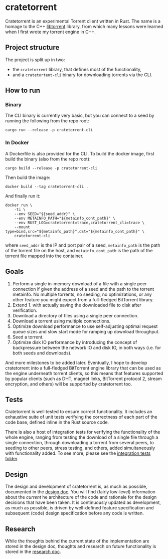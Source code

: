# cratetorrent

Cratetorrent is an experimental Torrent client written in Rust. The name is a
homage to the C++ [libtorrent](https://github.com/arvidn/libtorrent) library,
from which many lessons were learned when I first wrote my torrent engine in
C++.


## Project structure

The project is split up in two:
- the `cratetorrent` library, that defines most of the functionality,
- and a `cratetortent-cli` binary for downloading torrents via the CLI.


## How to run

### Binary

The CLI binary is currently very basic, but you can connect to a seed by
running the following from the repo root:
```
cargo run --release -p cratetorrent-cli
```

### In Docker

A Dockerfile is also provided for the CLI. To build the docker image, first
  build the binary (also from the repo root):
```
cargo build --release -p cratetorrent-cli
```
Then build the image:
```
docker build --tag cratetorrent-cli .
```
And finally run it:
```
docker run \
    -ti \
    --env SEED="${seed_addr}" \
    --env METAINFO_PATH="${metainfo_cont_path}" \
    --env RUST_LOG=cratetorrent=trace,cratetorrent_cli=trace \
    --mount type=bind,src="${metainfo_path}",dst="${metainfo_cont_path}" \
    cratetorrent-cli
```
where `seed_addr` is the IP and port pair of a seed, `metainfo_path` is the path
of the torrent file on the host, and `metainfo_cont_path` is the
path of the torrent file mapped into the container.


## Goals

1. Perform a single in-memory download of a file with a single peer connection if given
   the address of a seed and the path to the torrent metainfo. No multiple
   torrents, no seeding, no optimizations, or any other feature you might expect
   from a full-fledged BitTorrent library.
2. Extend 1. with actually saving the downloaded file to disk after
   verification.
3. Download a directory of files using a single peer connection.
4. Download a torrent using multiple connections.
5. Optimize download performance to use self-adjusting optimal request queue
   sizes and slow start mode for ramping up download throughput.
6. Seed a torrent.
7. Optimize disk IO performance by introducing the concept of backpressure
   between the network IO and disk IO, in both ways (i.e. for both seeds and
   downloads).

And more milestones to be added later. Eventually, I hope to develop
cratetorrent into a full-fledged BitTorrent engine library that can be used as
the engine underneath torrent clients, so this means that features supported by
popular clients (such as DHT, magnet links, BitTorrent protocol 2, stream
encryption, and others) will be supported by cratetorrent too.


## Tests

Cratetorrent is well tested to ensure correct functionality. It includes an
exhaustive suite of unit tests verifying the correctness of each part of the
code base, defined inline in the Rust source code.

There is also a host of integration tests for verifying the functionality of the
whole engine, ranging from testing the download of a single file through a
single connection, through downloading a torrent from several peers, to seeding
to other peers, stress testing, and others, added simultaneously with
functionality added. To see more, please see the [integration tests
folder](tests).


## Design

The design and development of cratetorrent is, as much as possible, documented
in the [design doc](DESIGN.md). You will find (fairly low-level) information
about the _current_ he architecture of the code and rationale for the design
decisions that have been taken. It is continuously updated as development, as
much as possible, is driven by well-defined feature specification and subsequent
(code) design specification before any code is written.


## Research

While the thoughts behind the current state of the implementation are stored
in the design doc, thoughts and research on future functionality is stored in
the [research doc](RESEARCH.md).
